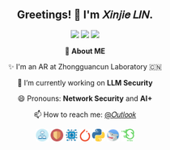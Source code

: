 <h2 align="center"> Greetings! 👋 I'm 𝑋𝑖𝑛𝑗𝑖𝑒 𝐿𝐼𝑁. </h2>

<p align="center">
  <img src="https://img.shields.io/badge/dynamic/json?label=Followers&query=%24.data.totalSubs&url=https%3A%2F%2Fapi.spencerwoo.com%2Fsubstats%2F%3Fsource%3Dgithub%26queryKey%3Dlinwhitehat&labelColor=grey&color=1aa962&logo=github&longCache=true&style=flat">
  <img src="https://komarev.com/ghpvc/?username=linwhitehat&label=Profile%20views&color=181717&style=flat-suqare&color=ea8a36">
  <img src="https://img.shields.io/badge/D.Cs.-Univ.%20CAS%20-brightgreen?style=flat&color=499DF1&labelColor=grey">
</p>

<!--
### Hi there, welcome to Lin! 👋 

**Loyalsoldier/Loyalsoldier** is a ✨ _special_ ✨ repository because its `README.md` (this file) appears on your GitHub profile.

Here are some ideas to get you started:

- 🔭 I’m currently working on ...
- 🌱 I’m currently learning ...
- 👯 I’m looking to collaborate on ...
- 🤔 I’m looking for help with ...
- 💬 Ask me about ...
- 📫 How to reach me: ...
- 😄 Pronouns: ...
- ⚡ Fun fact: ...
-->

<div align="center">

🧐   **About ME**

  ✨ I'm an AR at Zhongguancun Laboratory 🇨🇳

 🔭 I’m currently working on **LLM Security**
  
 😄 Pronouns: **Network Security** and **AI+**
  
 📫 How to reach me: [@𝑂𝑢𝑡𝑙𝑜𝑜𝑘](mailto:eric_lin_cn@outlook.com)

<a href="https://en.wikipedia.org/wiki/Computer_network" target="_blank"> <code><img height="25" alt="Network" src="./Figs/network.png"></code></a>
<a href="https://en.wikipedia.org/wiki/Network_security" target="_blank"> <code><img height="25" alt="Security" src="./Figs/security.png"></code></a>
<a href="https://en.wikipedia.org/wiki/Large_language_model" target="_blank"> <code><img height="25" alt="AI" src="./Figs/ai.png"></code></a>
<a href="https://pytorch.org/" target="_blank"> <code><img height="25" alt="pytorch" src="./Figs/torch.png"></code></a>
<a href="https://www.python.org" target="_blank"> <code><img height="25" alt="python" src="./Figs/py.png"></code></a>
<a href="https://www.wireshark.org/" target="_blank"> <code><img height="25" alt="wireshark" src="./Figs/shark.png"></code></a>
<a href="https://scapy.net/" target="_blank"> <code><img height="25" alt="scapy" src="./Figs/scapy.png"></code></a>

</div>
 <!-- 
<p align="center">
  <img src="https://github-readme-stats.vercel.app/api?username=linwhitehat&rank_icon=github&show_icons=true&hide_border=true" height="180"/>
 <img src="https://github-readme-stats.vercel.app/api/top-langs/?username=linwhitehat&langs_count=30&layout=compact&theme=buefy&hide_border=true" height="180"/>
</p>
 -->

<!--
![](https://raw.githubusercontent.com/linwhitehat/github-stats-transparent/output/generated/overview.svg)
-->

<!--
<a href="https://clustrmaps.com/site/1br7l"  title="Visit tracker"><img src="https://www.clustrmaps.com/map_v2.png?d=_as-XkkjcXIuqsKpOhd8t-KNXdQFwAk9XjTptcKMNV8&cl=ffffff" /></a>
-->

<!--
<a href="https://github.com/anuraghazra/github-readme-stats">
  <img align="right" src="https://github-readme-stats.anuraghazra1.vercel.app/api?username=linwhitehat&show_icons=true&include_all_commits=true&theme=prussian" alt="Lin's github stats" />
</a>
-->

<!--
<a href="https://github.com/anuraghazra/github-readme-stats">
  <img align="center" src="https://github-readme-stats.anuraghazra1.vercel.app/api?username=linwhitehat&show_icons=true&include_all_commits=true&bg_color=26,FFF3B0,97ABFF&icon_color=123597&title_color=3813C2&text_color=123597" alt="Lin's github stats" />
</a>
-->

<!--
  <a href="https://github.com/anuraghazra/github-readme-stats">
    <img align="center" src="https://github-readme-stats.anuraghazra1.vercel.app/api/top-langs/?username=linwhitehat&layout=compact&theme=prussian" />
  </a>
-->
